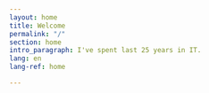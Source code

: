 ```yaml
---
layout: home
title: Welcome
permalink: "/"
section: home
intro_paragraph: I've spent last 25 years in IT.
lang: en
lang-ref: home

---
```

